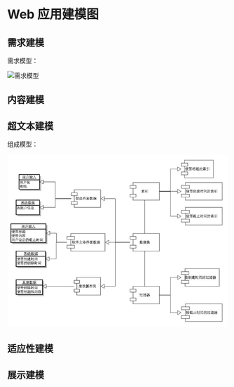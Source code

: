 # Web 应用建模图

## 需求建模

需求模型：

![需求模型](需求建模.jpg)

## 内容建模

## 超文本建模

组成模型：

![组成模型](组成模型.jpg)

## 适应性建模

## 展示建模

